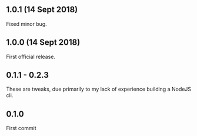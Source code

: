 ## 1.0.1 (14 Sept 2018)

Fixed minor bug.

## 1.0.0 (14 Sept 2018)

First official release.

## 0.1.1 - 0.2.3

These are tweaks, due primarily to my lack of experience building a NodeJS cli.

## 0.1.0

First commit